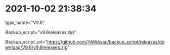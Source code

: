 # 2021-10-02 21:38:34

tgas_name="V9.6"

Backup_script="v9.6releases.zip"

Backup_script_url="https://github.com/YAWAsau/backup_script/releases/download/V9.6/v9.6releases.zip"
